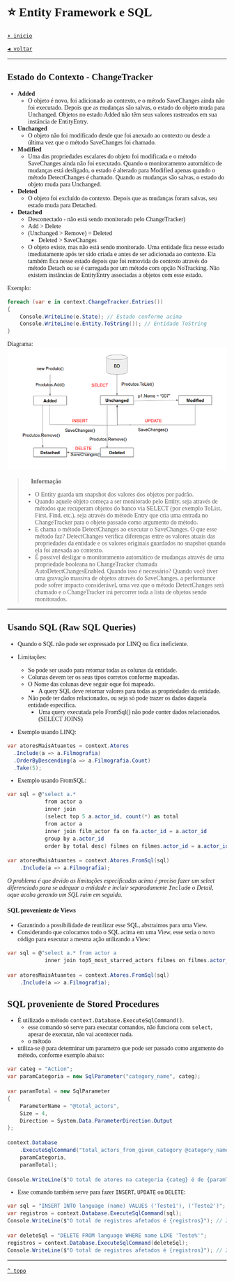 <font face="Calibri">

# ⭐ Entity Framework e SQL

[`⬆️ inicio`](../../README.md)

[`◀️ voltar`](../Readme.md)

---

## Estado do Contexto - ChangeTracker

+ **Added**
  + O objeto é novo, foi adicionado ao contexto, e o método SaveChanges ainda não foi executado. Depois que as mudanças são salvas, o estado do objeto muda para Unchanged. Objetos no estado Added não têm seus valores rastreados em sua instância de EntityEntry.
+ **Unchanged**
  + O objeto não foi modificado desde que foi anexado ao contexto ou desde a última vez que o método SaveChanges foi chamado.
+ **Modified**
  + Uma das propriedades escalares do objeto foi modificada e o método SaveChanges ainda não foi executado. Quando o monitoramento automático de mudanças está desligado, o estado é alterado para Modified apenas quando o método DetectChanges é chamado. Quando as mudanças são salvas, o estado do objeto muda para Unchanged.
+ **Deleted**
  + O objeto foi excluído do contexto. Depois que as mudanças foram salvas, seu estado muda para Detached.
+ **Detached**
  + Desconectado - não está sendo monitorado pelo ChangeTracker)
  + Add > Delete
  + (Unchanged > Remove) = Deleted
    + Deleted > SaveChanges
  + O objeto existe, mas não está sendo monitorado. Uma entidade fica nesse estado imediatamente após ter sido criada e antes de ser adicionada ao contexto. Ela também fica nesse estado depois que foi removida do contexto através do método Detach ou se é carregada por um método com opção NoTracking. Não existem instâncias de EntityEntry associadas a objetos com esse estado.

Exemplo:

```csharp
foreach (var e in context.ChangeTracker.Entries())
{
    Console.WriteLine(e.State); // Estado conforme acima
    Console.WriteLine(e.Entity.ToString()); // Entidade ToString
}
```

Diagrama:
![entity-state-diagram-correto](../../assets/entity-state-diagram-correto.png)

> 🔵 **Informação**
>
> + O Entity guarda um snapshot dos valores dos objetos por padrão.
> + Quando aquele objeto começa a ser monitorado pelo Entity, seja através de métodos que recuperam objetos do banco via SELECT (por exemplo ToList, First, Find, etc.), seja através do método Entry que cria uma entrada no ChangeTracker para o objeto passado como argumento do método.
> + E chama o método DetectChanges ao executar o SaveChanges. O que esse método faz? DetectChanges verifica diferenças entre os valores atuais das propriedades da entidade e os valores originais guardados no snapshot quando ela foi anexada ao contexto.
> + É possível desligar o monitoramento automático de mudanças através de uma propriedade booleana no ChangeTracker chamada AutoDetectChangesEnabled. Quando isso é necessário? Quando você tiver uma gravação massiva de objetos através do SaveChanges, a performance pode sofrer impacto considerável, uma vez que o método DetectChanges será chamado e o ChangeTracker irá percorrer toda a lista de objetos sendo monitorados.

---

## Usando SQL (Raw SQL Queries)

+ Quando o SQL não pode ser expressado por LINQ ou fica ineficiente.
+ Limitações:
  + So pode ser usado para retornar todas as colunas da entidade.
  + Colunas devem ter os seus tipos corretos conforme mapeadas.
  + O Nome das colunas deve seguir oque foi mapeado.
    + A query SQL deve retornar valores para todas as propriedades da entidade.
  + Não pode ter dados relacionados, ou seja só pode trazer os dados daquela entidade específica.
    + Uma query executada pelo FromSql() não pode conter dados relacionados. (SELECT JOINS)

+ Exemplo usando LINQ:

```csharp
var atoresMaisAtuantes = context.Atores
  .Include(a => a.Filmografia)
  .OrderByDescending(a => a.Filmografia.Count)
  .Take(5);
```

+ Exemplo usando FromSQL:

```csharp
var sql = @"select a.*
            from actor a
            inner join
            (select top 5 a.actor_id, count(*) as total
            from actor a
            inner join film_actor fa on fa.actor_id = a.actor_id
            group by a.actor_id
            order by total desc) filmes on filmes.actor_id = a.actor_id";

var atoresMaisAtuantes = context.Atores.FromSql(sql)
    .Include(a => a.Filmografia);
```

*O problema é que devido as limitações especificadas acima é preciso fazer um select diferenciado para se adequar a entidade e incluir separadamente `Include` o Detail, oque acaba gerando um SQL ruim em seguida.*

#### SQL proveniente de Views

+ Garantindo a possibilidade de reutilizar esse SQL, abstraimos para uma View.
+ Considerando que colocamos todo o SQL acima em uma View, esse seria o novo código para executar a mesma ação utilizando a View:

```csharp
var sql = @"select a.* from actor a
            inner join top5_most_starred_actors filmes on filmes.actor_id = a.actor_id";

var atoresMaisAtuantes = context.Atores.FromSql(sql)
    .Include(a => a.Filmografia);
```

## SQL proveniente de Stored Procedures

+ É utilizado o método `context.Database.ExecuteSqlCommand()`.
  + esse comando só serve para executar comandos, não funciona com `select`, apesar de executar, não vai acontecer nada.
  + o método
+ utiliza-se `@` para determinar um parametro que pode ser passado como argumento do método, conforme exemplo abaixo:

```csharp
var categ = "Action"; 
var paramCategoria = new SqlParameter("category_name", categ);

var paramTotal = new SqlParameter
{
    ParameterName = "@total_actors",
    Size = 4,
    Direction = System.Data.ParameterDirection.Output
};

context.Database
    .ExecuteSqlCommand("total_actors_from_given_category @category_name, @total_actors OUT",
    paramCategoria,
    paramTotal);

Console.WriteLine($"O total de atores na categoria {categ} é de {paramTotal.Value}."); // 36
```

+ Esse comando também serve para fazer `INSERT`, `UPDATE` ou `DELETE`:

```csharp
var sql = "INSERT INTO language (name) VALUES ('Teste1'), ('Teste2')";
var registros = context.Database.ExecuteSqlCommand(sql);
Console.WriteLine($"O total de registros afetados é {registros}"); // 2

var deleteSql = "DELETE FROM language WHERE name LIKE 'Teste%'";
registros = context.Database.ExecuteSqlCommand(deleteSql);
Console.WriteLine($"O total de registros afetados é {registros}"); // 2
```

---

[`^ topo`](#⭐-entity-framework-e-sql)
</font>
